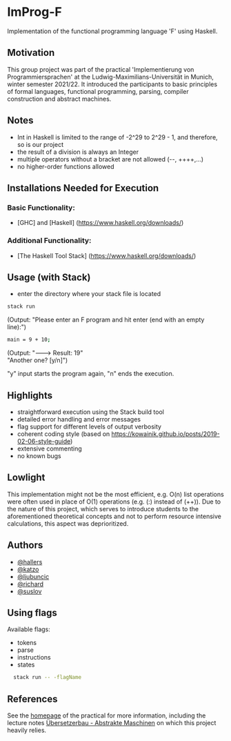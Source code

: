 # ImProg-F

Implementation of the functional programming language 'F' using Haskell. 


## Motivation

This group project was part of the practical 'Implementierung von Programmiersprachen' at the Ludwig-Maximilians-Universität in Munich, winter semester 2021/22. It introduced the participants to basic principles of formal languages, functional programming, parsing, compiler construction and abstract machines.

## Notes

- Int in Haskell is limited to the range of -2^29 to 2^29 - 1, and therefore, so is our project
- the result of a division is always an Integer
- multiple operators without a bracket are not allowed (--, ++++,...)
- no higher-order functions allowed


##  Installations Needed for Execution 

### Basic Functionality:

- [GHC] and [Haskell] (https://www.haskell.org/downloads/)

### Additional Functionality:

- [The Haskell Tool Stack] (https://www.haskell.org/downloads/)

## Usage (with Stack)

- enter the directory where your stack file is located
```bash
stack run
```
(Output: "Please enter an F program and hit enter (end with an empty line):")
```bash
main = 9 + 10;

```
(Output:  "---> Result: 19"  
          "Another one? [y/n]")      

"y" input starts the program again, "n" ends the execution.


## Highlights

- straightforward execution using the Stack build tool
- detailed error handling and error messages
- flag support for different levels of output verbosity
- coherent coding style (based on https://kowainik.github.io/posts/2019-02-06-style-guide)
- extensive commenting
- no known bugs


## Lowlight

This implementation might not be the most efficient, e.g. O(n) list operations were often used in place of O(1) operations (e.g. (:) instead of (++)). Due to the nature of this project, which serves to introduce students to the aforementioned theoretical concepts and not to perform resource intensive calculations, this aspect was deprioritized.


## Authors

- [@hallers](https://gitlab2.cip.ifi.lmu.de/hallers)
- [@katzo](https://gitlab2.cip.ifi.lmu.de/katzo)
- [@ljubuncic](https://gitlab2.cip.ifi.lmu.de/ljubuncic)
- [@richard](https://gitlab2.cip.ifi.lmu.de/richard)
- [@suslov](https://gitlab2.cip.ifi.lmu.de/suslov)


## Using flags

Available flags:
- tokens
- parse 
- instructions
- states

```bash
  stack run -- -flagName
```

## References

See the [homepage](https://uni2work.ifi.lmu.de/course/W21/IfI/ImProg) of the practical for more information, including the lecture notes 
[Übersetzerbau - Abstrakte Maschinen](https://uni2work.ifi.lmu.de/course/W21/IfI/ImProg/file/Skript/download/bry-eisinger-uebersaetzerbau--2004.pdf) on which this project heavily relies.

